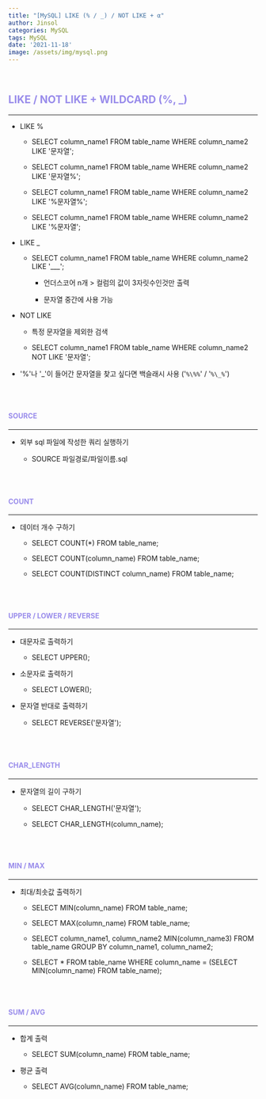 ```yaml
---
title: "[MySQL] LIKE (% / _) / NOT LIKE + α"
author: Jinsol
categories: MySQL
tags: MySQL
date: '2021-11-18'
image: /assets/img/mysql.png
---
```


<br>

## <span style="color:#998CEB">LIKE / NOT LIKE + WILDCARD (%, _)</span>
<hr>

- LIKE %

    - SELECT column_name1 FROM table_name WHERE column_name2 LIKE '문자열';

    - SELECT column_name1 FROM table_name WHERE column_name2 LIKE '문자열%';

    - SELECT column_name1 FROM table_name WHERE column_name2 LIKE '%문자열%';

    - SELECT column_name1 FROM table_name WHERE column_name2 LIKE '%문자열';

- LIKE _

    - SELECT column_name1 FROM table_name WHERE column_name2 LIKE '___';

        - 언더스코어 n개 > 컬럼의 값이 3자릿수인것만 출력

        - 문자열 중간에 사용 가능

- NOT LIKE

    - 특정 문자열을 제외한 검색

    - SELECT column_name1 FROM table_name WHERE column_name2 NOT LIKE '문자열';

- '%'나 '_'이 들어간 문자열을 찾고 싶다면 백슬래시 사용 ('`%\%%`' / '`%\_%`')


<br>
<br>

#### <span style="color:#998CEB">SOURCE</span>
<hr>

- 외부 sql 파일에 작성한 쿼리 실행하기

    - SOURCE 파일경로/파일이름.sql

<br>
<br>

#### <span style="color:#998CEB">COUNT</span>
<hr>

- 데이터 개수 구하기

    - SELECT COUNT(*) FROM table_name;

    - SELECT COUNT(column_name) FROM table_name;

    - SELECT COUNT(DISTINCT column_name) FROM table_name;


<br>
<br>

#### <span style="color:#998CEB">UPPER / LOWER / REVERSE</span>
<hr>

- 대문자로 출력하기

    - SELECT UPPER();

- 소문자로 출력하기

    - SELECT LOWER();

- 문자열 반대로 출력하기

    - SELECT REVERSE('문자열');


<br>
<br>

#### <span style="color:#998CEB">CHAR_LENGTH</span>
<hr>

- 문자열의 길이 구하기

    - SELECT CHAR_LENGTH('문자열');

    - SELECT CHAR_LENGTH(column_name);


<br>
<br>

#### <span style="color:#998CEB">MIN / MAX</span>
<hr>

- 최대/최솟값 출력하기

    - SELECT MIN(column_name) FROM table_name;

    - SELECT MAX(column_name) FROM table_name;

    - SELECT column_name1, column_name2 MIN(column_name3) FROM table_name GROUP BY column_name1, column_name2;

    - SELECT * FROM table_name WHERE column_name = (SELECT MIN(column_name) FROM table_name);

<br>
<br>

#### <span style="color:#998CEB">SUM / AVG</span>
<hr>

- 합계 출력

    - SELECT SUM(column_name) FROM table_name;

- 평균 출력

    - SELECT AVG(column_name) FROM table_name;

